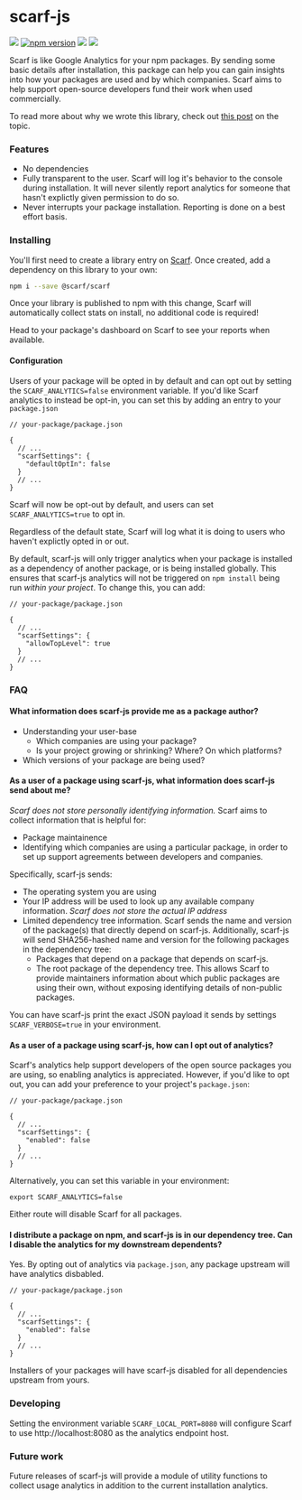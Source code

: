# scarf-js

![](https://github.com/scarf-sh/scarf-js/workflows/CI/badge.svg)
[![npm version](https://badge.fury.io/js/%40scarf%2Fscarf.svg)](https://badge.fury.io/js/%40scarf%2Fscarf)
<a href="https://www.npmjs.com/package/@scarf/scarf">![](https://img.shields.io/npm/dw/@scarf/scarf)</a>
<img src="https://static.scarf.sh/a.png?x-pxid=fc72d03c-c3a2-4736-b243-10eeff839778" />

Scarf is like Google Analytics for your npm packages. By sending some basic
details after installation, this package can help you can gain insights into how
your packages are used and by which companies. Scarf aims to help support
open-source developers fund their work when used commercially.

To read more about why we wrote this library, check out [this post](https://github.com/scarf-sh/scarf-js/blob/master/WHY.org) on the topic.

### Features

- No dependencies
- Fully transparent to the user. Scarf will log it's behavior to the console
  during installation. It will never silently report analytics for someone that
  hasn't explictly given permission to do so.
- Never interrupts your package installation. Reporting is done on a best effort basis.

### Installing

You'll first need to create a library entry on [Scarf](https://scarf.sh). Once
created, add a dependency on this library to your own:

```bash
npm i --save @scarf/scarf
```

Once your library is published to npm with this change, Scarf will automatically
collect stats on install, no additional code is required!

Head to your package's dashboard on Scarf to see your reports when available.

#### Configuration

Users of your package will be opted in by default and can opt out by setting the
`SCARF_ANALYTICS=false` environment variable. If you'd like Scarf analytics to
instead be opt-in, you can set this by adding an entry to your `package.json`


```json5
// your-package/package.json

{
  // ...
  "scarfSettings": {
    "defaultOptIn": false
  }
  // ...
}
```

Scarf will now be opt-out by default, and users can set `SCARF_ANALYTICS=true`
to opt in.

Regardless of the default state, Scarf will log what it is doing to users who
haven't explictly opted in or out.

By default, scarf-js will only trigger analytics when your package is installed as a dependency of another package, or is being installed globally. This ensures that scarf-js analytics will not be triggered on `npm install` being run _within your project_. To change this, you can add:

```json5
// your-package/package.json

{
  // ...
  "scarfSettings": {
    "allowTopLevel": true
  }
  // ...
}
```

### FAQ

#### What information does scarf-js provide me as a package author?

- Understanding your user-base
  - Which companies are using your package?
  - Is your project growing or shrinking? Where? On which platforms?
- Which versions of your package are being used?

#### As a user of a package using scarf-js, what information does scarf-js send about me?

*Scarf does not store personally identifying information.* Scarf aims to collect information that is helpful for:
- Package maintainence
- Identifying which companies are using a particular package, in order to set up support agreements between developers and companies.

Specifically, scarf-js sends:

- The operating system you are using
- Your IP address will be used to look up any available company information. _Scarf does not store the actual IP address_
- Limited dependency tree information. Scarf sends the name and version of the package(s) that directly depend on scarf-js. Additionally, scarf-js will send SHA256-hashed name and version for the following packages in the dependency tree:
  - Packages that depend on a package that depends on scarf-js.
  - The root package of the dependency tree.
This allows Scarf to provide maintainers information about which public packages are using their own, without exposing identifying details of non-public packages.

You can have scarf-js print the exact JSON payload it sends by settings `SCARF_VERBOSE=true` in your environment.

#### As a user of a package using scarf-js, how can I opt out of analytics?

Scarf's analytics help support developers of the open source packages you are
using, so enabling analytics is appreciated. However, if you'd like to opt out,
you can add your preference to your project's `package.json`:


```json5
// your-package/package.json

{
  // ...
  "scarfSettings": {
    "enabled": false
  }
  // ...
}
```

Alternatively, you can set this variable in your environment:

```shell
export SCARF_ANALYTICS=false
```

Either route will disable Scarf for all packages.

#### I distribute a package on npm, and scarf-js is in our dependency tree. Can I disable the analytics for my downstream dependents?

Yes. By opting out of analytics via `package.json`, any package upstream will have analytics disbabled.

```json5
// your-package/package.json

{
  // ...
  "scarfSettings": {
    "enabled": false
  }
  // ...
}
```

Installers of your packages will have scarf-js disabled for all dependencies upstream from yours.


### Developing

Setting the environment variable `SCARF_LOCAL_PORT=8080` will configure Scarf to
use http://localhost:8080 as the analytics endpoint host.

### Future work

Future releases of scarf-js will provide a module of utility functions to
collect usage analytics in addition to the current installation analytics.
